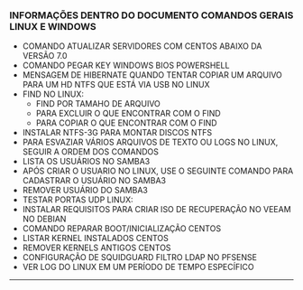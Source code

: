 ### INFORMAÇÕES DENTRO DO DOCUMENTO COMANDOS GERAIS LINUX E WINDOWS
* COMANDO ATUALIZAR SERVIDORES COM CENTOS ABAIXO DA VERSÃO 7.0
* COMANDO PEGAR KEY WINDOWS BIOS POWERSHELL
* MENSAGEM DE HIBERNATE QUANDO TENTAR COPIAR UM ARQUIVO PARA UM HD NTFS QUE ESTÁ VIA USB NO LINUX
* FIND NO LINUX:
  - FIND POR TAMAHO DE ARQUIVO
  - PARA EXCLUIR O QUE ENCONTRAR COM O FIND
  - PARA COPIAR O QUE ENCONTRAR COM O FIND
* INSTALAR NTFS-3G PARA MONTAR DISCOS NTFS
* PARA ESVAZIAR VÁRIOS ARQUIVOS DE TEXTO OU LOGS NO LINUX, SEGUIR A ORDEM DOS COMANDOS
* LISTA OS USUÁRIOS NO SAMBA3
* APÓS CRIAR O USUARIO NO LINUX, USE O SEGUINTE COMANDO PARA CADASTRAR O USUÁRIO NO SAMBA3
* REMOVER USUÁRIO DO SAMBA3
* TESTAR PORTAS UDP LINUX:
* INSTALAR REQUISITOS PARA CRIAR ISO DE RECUPERAÇÃO NO VEEAM NO DEBIAN
* COMANDO REPARAR BOOT/INICIALIZAÇÃO CENTOS
* LISTAR KERNEL INSTALADOS CENTOS
* REMOVER KERNELS ANTIGOS CENTOS
* CONFIGURAÇÃO DE SQUIDGUARD FILTRO LDAP NO PFSENSE
* VER LOG DO LINUX EM UM PERÍODO DE TEMPO ESPECÍFICO
---